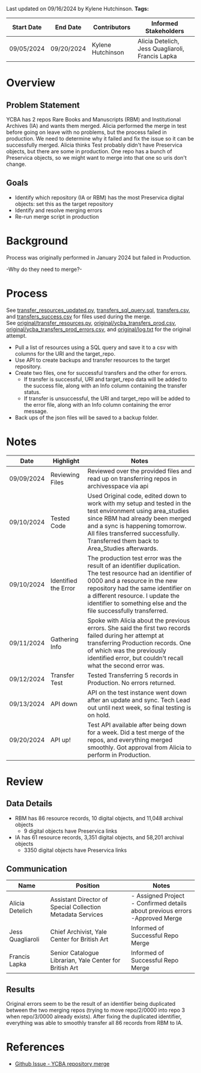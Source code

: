 Last updated on 09/16/2024 by Kylene Hutchinson.
**Tags:**

| Start Date | End Date   | Contributors      | Informed Stakeholders                            |
| ---------- | ---------- | ----------------- | ------------------------------------------------ |
| 09/05/2024 | 09/20/2024 | Kylene Hutchinson | Alicia Detelich, Jess Quagliaroli, Francis Lapka |
# Overview
## Problem Statement
YCBA has 2 repos Rare Books and Manuscripts (RBM) and Institutional Archives (IA) and wants them merged. Alicia performed the merge in test before going on leave with no problems, but the process failed in production. We need to determine why it failed and fix the issue so it can be successfully merged.
Alicia thinks Test probably didn't have Preservica objects, but there are some in production. One repo has a bunch of Preservica objects, so we might want to merge into that one so uris don't change.
## Goals
- Identify which repository (IA or RBM) has the most Preservica digital objects: set this as the target repository
- Identify and resolve merging errors
- Re-run merge script in production
# Background
Process was originally performed in January 2024 but failed in Production.

-Why do they need to merge?-
# Process
See [transfer_resources_updated.py](transfer_resources_updated.py), [transfers_sql_query.sql](transfers_sql_query.sql), [transfers.csv](transfers.csv), and [transfers_success.csv](transfers_success.csv) for files used during the merge.  
See [original/transfer_resources.py](original/transfer_resources.py), [original/ycba_transfers_prod.csv](original/ycba_transfers_prod.csv), [original/ycba_transfers_prod_errors.csv](original/ycba_transfers_prod_errors.csv), and [original/log.txt](original/log.txt) for the original attempt. 

- Pull a list of resources using a SQL query and save it to a csv with columns for the URI and the target_repo.
- Use API to create backups and transfer resources to the target repository.
- Create two files, one for successful transfers and the other for errors.
	- If transfer is successful, URI and target_repo data will be added to the success file, along with an Info column containing the transfer status.
	- If transfer is unsuccessful, the URI and target_repo will be added to the error file, along with an Info column containing the error message.
- Back ups of the json files will be saved to a backup folder.

# Notes

| Date       | Highlight            | Notes                                                                                                                                                                                                                                                                                     |
| ---------- | -------------------- | ----------------------------------------------------------------------------------------------------------------------------------------------------------------------------------------------------------------------------------------------------------------------------------------- |
| 09/09/2024 | Reviewing Files      | Reviewed over the provided files and read up on transferring repos in archivesspace via api                                                                                                                                                                                               |
| 09/10/2024 | Tested Code          | Used Original code, edited down to work with my setup and tested in the test environment using area_studies since RBM had already been merged and a sync is happening tomorrow. All files transferred successfully. Transferred them back to Area_Studies afterwards.                     |
| 09/10/2024 | Identified the Error | The production test error was the result of an identifier duplication. The test resource had an identifier of 0000 and a resource in the new repository had the same identifier on a different resource. I update the identifier to something else and the file successfully transferred. |
| 09/11/2024 | Gathering Info       | Spoke with Alicia about the previous errors. She said the first two records failed during her attempt at transferring Production records. One of which was the previously identified error, but couldn't recall what the second error was.                                                |
| 09/12/2024 | Transfer Test        | Tested Transferring 5 records in Production. No errors returned.                                                                                                                                                                                                                          |
| 09/13/2024 | API down             | API on the test instance went down after an update and sync. Tech Lead out until next week, so final testing is on hold.                                                                                                                                                                  |
| 09/20/2024 | API up!              | Test API available after being down for a week. Did a test merge of the repos, and everything merged smoothly. Got approval from Alicia to perform in Production.                                                                                                                         |

# Review

## Data Details
- RBM has 86 resource records, 10 digital objects, and 11,048 archival objects
	- 9 digital objects have Preservica links
- IA has 61 resource records, 3,351 digital objects, and 58,201 archival objects
	- 3350 digital objects have Preservica links
## Communication
| Name             | Position                                                   | Notes                                                                              |
| ---------------- | ---------------------------------------------------------- | ---------------------------------------------------------------------------------- |
| Alicia Detelich  | Assistant Director of Special Collection Metadata Services | - Assigned Project<br>- Confirmed details about previous errors<br>-Approved Merge |
| Jess Quagliaroli | Chief Archivist, Yale Center for British Art               | Informed of Successful Repo Merge                                                  |
| Francis Lapka    | Senior Catalogue Librarian, Yale Center for British Art    | Informed of Successful Repo Merge                                                  |
## Results
Original errors seem to be the result of an identifier being duplicated between the two merging repos (trying to move repo/2/0000 into repo 3 when repo/3/0000 already exists). After fixing the duplicated identifier, everything was able to smoothly transfer all 86 records from RBM to IA.

# References

- [Github Issue - YCBA repository merge ](https://github.com/orgs/Yale-DMAC/projects/1/views/1?pane=issue&itemId=44064279&sortedBy%5Bdirection%5D=asc&sortedBy%5BcolumnId%5D=Assignees)